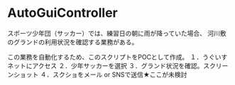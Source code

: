 # AutoGuiController
スポーツ少年団（サッカー）では、練習日の朝に雨が降っていた場合、
河川敷のグランドの利用状況を確認する業務がある。

この業務を自動化するため、このスクリプトをPOCとして作成。
１．うぐいすネットにアクセス
２．少年サッカーを選択
３．グランド状況を確認。スクリーンショット
４．スクショをメール or SNSで送信★ここが未検討

